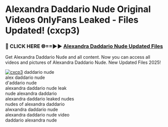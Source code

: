 # Alexandra Daddario Nude Original Videos 0nlyFans Leaked - Files Updated! (cxcp3)

<h3>🔴 CLICK HERE 🌐==►► <a href="https://tinyurl.com/4mcuefdz" rel="nofollow">Alexandra Daddario Nude Updated Files</a></h3>

Get Alexandra Daddario Nude and all content. Now you can access all videos and pictures of Alexandra Daddario Nude. New Updated Files 2025!

[![cxcp3](https://i.imgur.com/StAQSOY.gif)](https://tinyurl.com/4mcuefdz)
daddario nude<br>
alex daddario nude<br>
d'addario nude<br>
alexandra daddario nude leak<br>
nude alexandra daddario<br>
alexandra daddario leaked nudes<br>
nudes of alexandra daddario<br>
alwxandra daddario nude<br>
alexandra daddario nude video<br>
daddario alexandra nude